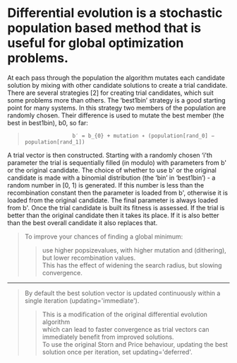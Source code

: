 # Differential evolution is a stochastic population based method that is useful for global optimization problems.  
At each pass through the population the algorithm mutates each candidate solution by mixing with other candidate
solutions to create a trial candidate. There are several strategies [2] for creating trial candidates, which suit some
problems more than others. The ‘best1bin’ strategy is a good starting point for many systems. In this strategy two
members of the population are randomly chosen. Their difference is used to mutate the best member (the best in
best1bin), b0, so far:  
>                    b′ = b_{0} + mutation ∗ (population[rand_0] − population[rand_1])

  A trial vector is then constructed. Starting with a randomly chosen ‘i’th parameter the trial is sequentially filled
(in modulo) with parameters from b' or the original candidate. The choice of whether to use b' or the original
candidate is made with a binomial distribution (the ‘bin’ in ‘best1bin’) - a random number in [0, 1) is generated. If
this number is less than the recombination constant then the parameter is loaded from b', otherwise it is loaded
from the original candidate. The final parameter is always loaded from b'. Once the trial candidate is built its
fitness is assessed. If the trial is better than the original candidate then it takes its place. If it is also better than the
best overall candidate it also replaces that. 
>  To improve your chances of finding a global minimum:  
>  >use higher popsizevalues, with higher mutation and (dithering), but lower recombination values.  
>  >This has the effect of widening the search radius, but slowing convergence.  
---------
>  By default the best solution vector is updated continuously within a single iteration (updating='immediate'). 
>  >This is a modification  of the original differential evolution algorithm  
>  >which can lead to faster convergence as trial vectors can immediately benefit from improved solutions.  
>  >To use the original Storn and Price behaviour, updating the best solution once per iteration, set updating='deferred'.
